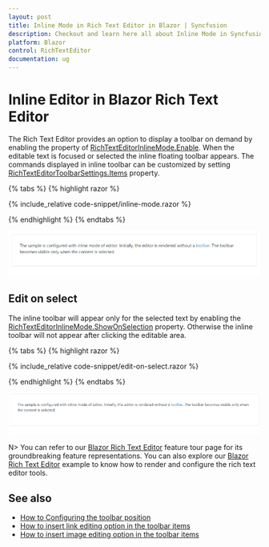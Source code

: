 ```yaml
---
layout: post
title: Inline Mode in Rich Text Editor in Blazor | Syncfusion
description: Checkout and learn here all about Inline Mode in Syncfusion Blazor Rich Text Editor component and more.
platform: Blazor
control: RichTextEditor
documentation: ug
---
```


# Inline Editor in Blazor Rich Text Editor

The Rich Text Editor provides an option to display a toolbar on demand by enabling the property of [RichTextEditorInlineMode.Enable](https://help.syncfusion.com/cr/blazor/Syncfusion.Blazor.RichTextEditor.RichTextEditorInlineMode.html#Syncfusion_Blazor_RichTextEditor_RichTextEditorInlineMode_Enable). When the editable text is focused or selected the inline floating toolbar appears. The commands displayed in inline toolbar can be customized by setting [RichTextEditorToolbarSettings.Items](https://help.syncfusion.com/cr/blazor/Syncfusion.Blazor.RichTextEditor.RichTextEditorToolbarSettings.html#Syncfusion_Blazor_RichTextEditor_RichTextEditorToolbarSettings_Items) property.

{% tabs %}
{% highlight razor %}

{% include_relative code-snippet/inline-mode.razor %}

{% endhighlight %}
{% endtabs %}

![Blazor Rich Text Editor enabling inline mode](./images/blazor-richtexteditor-enable-inline.gif)

## Edit on select

The inline toolbar will appear only for the selected text by enabling the [RichTextEditorInlineMode.ShowOnSelection](https://help.syncfusion.com/cr/blazor/Syncfusion.Blazor.RichTextEditor.RichTextEditorInlineMode.html#Syncfusion_Blazor_RichTextEditor_RichTextEditorInlineMode_ShowOnSelection) property. Otherwise the inline toolbar will not appear after clicking the editable area.

{% tabs %}
{% highlight razor %}

{% include_relative code-snippet/edit-on-select.razor %}

{% endhighlight %}
{% endtabs %}

![Blazor Rich Text Editor enabling selection](./images/blazor-richtexteditor-enable-selection.gif)

N> You can refer to our [Blazor Rich Text Editor](https://www.syncfusion.com/blazor-components/blazor-wysiwyg-rich-text-editor) feature tour page for its groundbreaking feature representations. You can also explore our [Blazor Rich Text Editor](https://blazor.syncfusion.com/demos/rich-text-editor/overview?theme=bootstrap5) example to know how to render and configure the rich text editor tools.

## See also

* [How to Configuring the toolbar position](https://blazor.syncfusion.com/documentation/rich-text-editor/toolbar#configuring-the-toolbar-position)
* [How to insert link editing option in the toolbar items](https://blazor.syncfusion.com/documentation/rich-text-editor/tools/link-manipulation#insert-link)
* [How to insert image editing option in the toolbar items](https://blazor.syncfusion.com/documentation/rich-text-editor/tools/insert-image#upload-and-insert-image)

